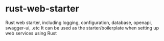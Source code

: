 # rust-web-starter
Rust web starter, including logging, configuration, database, openapi, swagger-ui, .etc
It can be used as the starter/boilerplate when setting up web services using Rust
